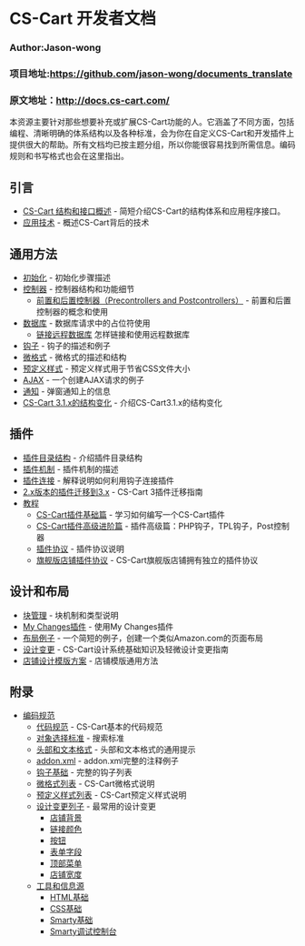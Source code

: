 CS-Cart 开发者文档
===================================
### Author:Jason-wong
### 项目地址:https://github.com/jason-wong/documents_translate
### 原文地址：http://docs.cs-cart.com/



本资源主要针对那些想要补充或扩展CS-Cart功能的人。它涵盖了不同方面，包括编程、清晰明确的体系结构以及各种标准，会为你在自定义CS-Cart和开发插件上提供很大的帮助。所有文档均已按主题分组，所以你能很容易找到所需信息。编码规则和书写格式也会在这里指出。


## 引言
* [CS-Cart 结构和接口概述](https://github.com/jason-wong/documents_translate/blob/master/CMS/CS-Cart-Developer-Documentation/cs-cart-architecture-api-overview.md) - 简短介绍CS-Cart的结构体系和应用程序接口。
* [应用技术](https://github.com/jason-wong/documents_translate/blob/master/CMS/CS-Cart-Developer-Documentation/techologies-used.md) - 概述CS-Cart背后的技术


## 通用方法
* [初始化](https://github.com/jason-wong/documents_translate/blob/master/CMS/CS-Cart-Developer-Documentation/initialization.md) - 初始化步骤描述
* [控制器](https://github.com/jason-wong/documents_translate/blob/master/CMS/CS-Cart-Developer-Documentation/controllers.md) - 控制器结构和功能细节
	* [前置和后置控制器（Precontrollers and Postcontrollers）](https://github.com/jason-wong/documents_translate/blob/master/CMS/CS-Cart-Developer-Documentation/precontrollers-and-postcontrollers.md) - 前置和后置控制器的概念和使用
* [数据库](https://github.com/jason-wong/documents_translate/blob/master/CMS/CS-Cart-Developer-Documentation/database.md) - 数据库请求中的占位符使用
	* [链接远程数据库](https://github.com/jason-wong/documents_translate/blob/master/CMS/CS-Cart-Developer-Documentation/connect-additional-databases.md) 怎样链接和使用远程数据库
* [钩子](https://github.com/jason-wong/documents_translate/blob/master/CMS/CS-Cart-Developer-Documentation/hooks.md) - 钩子的描述和例子
* [微格式](https://github.com/jason-wong/documents_translate/blob/master/CMS/CS-Cart-Developer-Documentation/microformats.md) - 微格式的描述和结构
* [预定义样式](https://github.com/jason-wong/documents_translate/blob/master/CMS/CS-Cart-Developer-Documentation/special-classes.md) - 预定义样式用于节省CSS文件大小
* [AJAX](https://github.com/jason-wong/documents_translate/blob/master/CMS/CS-Cart-Developer-Documentation/ajax.md) - 一个创建AJAX请求的例子
* [通知](https://github.com/jason-wong/documents_translate/blob/master/CMS/CS-Cart-Developer-Documentation/notifications.md) - 弹窗通知上的信息
* [CS-Cart 3.1.x的结构变化](https://github.com/jason-wong/documents_translate/blob/master/CMS/CS-Cart-Developer-Documentation/architecture-changes-in-cs-cart-3.1.x.md) - 介绍CS-Cart3.1.x的结构变化

## 插件
* [插件目录结构](https://github.com/jason-wong/documents_translate/blob/master/CMS/CS-Cart-Developer-Documentation/add-on-folder-structure.md) - 介绍插件目录结构
* [插件机制](https://github.com/jason-wong/documents_translate/blob/master/CMS/CS-Cart-Developer-Documentation/add-on-scheme.md) - 插件机制的描述
* [插件连接](https://github.com/jason-wong/documents_translate/blob/master/CMS/CS-Cart-Developer-Documentation/add-on-connection.md) - 解释说明如何利用钩子连接插件
* [2.x版本的插件迁移到3.x](https://github.com/jason-wong/documents_translate/blob/master/CMS/CS-Cart-Developer-Documentation/adapting-add-on-from-2.x-to-3.md) - CS-Cart 3插件迁移指南
* [教程](https://github.com/jason-wong/documents_translate/blob/master/CMS/CS-Cart-Developer-Documentation/tutorials.md)
	* [CS-Cart插件基础篇](https://github.com/jason-wong/documents_translate/blob/master/CMS/CS-Cart-Developer-Documentation/basic-cs-cart-add-on.md) - 学习如何编写一个CS-Cart插件
	* [CS-Cart插件高级进阶篇](https://github.com/jason-wong/documents_translate/blob/master/CMS/CS-Cart-Developer-Documentation/advanced-cs-cart-add-on.md) - 插件高级篇：PHP钩子，TPL钩子，Post控制器
	* [插件协议](https://github.com/jason-wong/documents_translate/blob/master/CMS/CS-Cart-Developer-Documentation/add-on-licensing.md) - 插件协议说明
	* [旗舰版店铺插件协议](https://github.com/jason-wong/documents_translate/blob/master/CMS/CS-Cart-Developer-Documentation/storefront-based-add-on-licensing-in-ultimate-edition.md) - CS-Cart旗舰版店铺拥有独立的插件协议

## 设计和布局
* [块管理](https://github.com/jason-wong/documents_translate/blob/master/CMS/CS-Cart-Developer-Documentation/block-manager.md) - 块机制和类型说明
* [My Changes插件](https://github.com/jason-wong/documents_translate/blob/master/CMS/CS-Cart-Developer-Documentation/my-changes-add-on.md) - 使用My Changes插件
* [布局例子](https://github.com/jason-wong/documents_translate/blob/master/CMS/CS-Cart-Developer-Documentation/layouting-example.md) - 一个简短的例子，创建一个类似Amazon.com的页面布局
* [设计变更](https://github.com/jason-wong/documents_translate/blob/master/CMS/CS-Cart-Developer-Documentation/design-changes.md) - CS-Cart设计系统基础知识及轻微设计变更指南
* [店铺设计模版方案](https://github.com/jason-wong/documents_translate/blob/master/CMS/CS-Cart-Developer-Documentation/storefront-design-template-scheme.md) - 店铺模版通用方法

## 附录
* [编码规范](https://github.com/jason-wong/documents_translate/blob/master/CMS/CS-Cart-Developer-Documentation/coding-standards.md)
	* [代码规范](https://github.com/jason-wong/documents_translate/blob/master/CMS/CS-Cart-Developer-Documentation/programming-standards.md) - CS-Cart基本的代码规范
	* [对象选择标准](https://github.com/jason-wong/documents_translate/blob/master/CMS/CS-Cart-Developer-Documentation/object-selection-standards.md) - 搜索标准
	* [头部和文本格式](https://github.com/jason-wong/documents_translate/blob/master/CMS/CS-Cart-Developer-Documentation/heading-and-text-formats.md) - 头部和文本格式的通用提示
	* [addon.xml](https://github.com/jason-wong/documents_translate/blob/master/CMS/CS-Cart-Developer-Documentation/addon.xml.md) - addon.xml完整的注释例子
	* [钩子基础](https://github.com/jason-wong/documents_translate/blob/master/CMS/CS-Cart-Developer-Documentation/hook-base.md) - 完整的钩子列表
	* [微格式列表](https://github.com/jason-wong/documents_translate/blob/master/CMS/CS-Cart-Developer-Documentation/microformats-list.md) - CS-Cart微格式说明
	* [预定义样式列表](https://github.com/jason-wong/documents_translate/blob/master/CMS/CS-Cart-Developer-Documentation/special-classes-list.md) - CS-Cart预定义样式说明
	* [设计变更列子](https://github.com/jason-wong/documents_translate/blob/master/CMS/CS-Cart-Developer-Documentation/examples-of-design-changes.md) - 最常用的设计变更
		* [店铺背景](https://github.com/jason-wong/documents_translate/blob/master/CMS/CS-Cart-Developer-Documentation/store-background.md)
		* [链接颜色](https://github.com/jason-wong/documents_translate/blob/master/CMS/CS-Cart-Developer-Documentation/link-color.md)
		* [按钮](https://github.com/jason-wong/documents_translate/blob/master/CMS/CS-Cart-Developer-Documentation/buttons.md)
		* [表单字段](https://github.com/jason-wong/documents_translate/blob/master/CMS/CS-Cart-Developer-Documentation/form-fields.md)
		* [顶部菜单](https://github.com/jason-wong/documents_translate/blob/master/CMS/CS-Cart-Developer-Documentation/top-menu.md)
		* [店铺宽度](https://github.com/jason-wong/documents_translate/blob/master/CMS/CS-Cart-Developer-Documentation/storefront-width.md)
	* [工具和信息源](https://github.com/jason-wong/documents_translate/blob/master/CMS/CS-Cart-Developer-Documentation/tools-and-information-sources.md)
		* [HTML基础](https://github.com/jason-wong/documents_translate/blob/master/CMS/CS-Cart-Developer-Documentation/html-basics.md)
		* [CSS基础](https://github.com/jason-wong/documents_translate/blob/master/CMS/CS-Cart-Developer-Documentation/css-basics.md)
		* [Smarty基础](https://github.com/jason-wong/documents_translate/blob/master/CMS/CS-Cart-Developer-Documentation/smarty-basics.md)
		* [Smarty调试控制台](https://github.com/jason-wong/documents_translate/blob/master/CMS/CS-Cart-Developer-Documentation/smarty-debug-console.md)